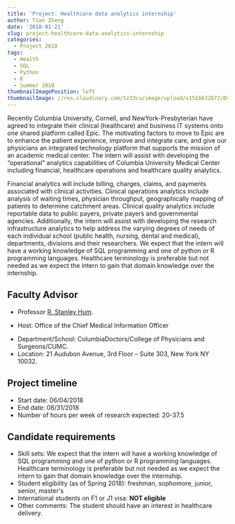 ```yaml
---
title: 'Project: Healthcare data analytics internship'
author: Tian Zheng
date: '2018-01-21'
slug: project-healthcare-data-analytics-internship
categories:
  - Project 2018
tags:
  - Health
  - SQL
  - Python
  - R
  - Summer 2018
thumbnailImagePosition: left
thumbnailImage: //res.cloudinary.com/tz33cu/image/upload/v1516632872/DSI-scholars/healthcare_pht18w.png
---
```

Recently Columbia University, Cornell, and NewYork-Presbyterian have agreed to integrate their clinical (healthcare) and business IT systems onto one shared platform called Epic. The motivating factors to move to Epic are to enhance the patient experience, improve and integrate care, and give our physicians an integrated technology platform that supports the mission of an academic medical center. The intern will assist with developing the “operational” analytics capabilities of Columbia University Medical Center including financial, healthcare operations and healthcare quality analytics. 

<!--more-->

Financial analytics will include billing, charges, claims, and payments associated with clinical activities. Clinical operations analytics include analysis of waiting times, physician throughput, geographically mapping of patients to determine catchment areas. Clinical quality analytics include reportable data to public payers, private payers and governmental agencies. Additionally, the intern will assist with developing the research infrastructure analytics to help address the varying degrees of needs of each individual school (public health, nursing, dental and medical), departments, divisions and their researchers. We expect that the intern will have a working knowledge of SQL programming and one of python or R programming languages. Healthcare terminology is preferable but not needed as we expect the intern to gain that domain knowledge over the internship.

## Faculty Advisor
+ Professor [R. Stanley Hum](http://www.columbiadoctors.org/r-s-hum-md).
- Host: Office of the Chief Medical Information Officer
+ Department/School: ColumbiaDoctors/College of Physicians and Surgeons/CUMC.
+ Location: 21 Audubon Avenue, 3rd Floor – Suite 303, New York NY  10032.

## Project timeline
+ Start date: 06/04/2018
+ End date: 08/31/2018
+ Number of hours per week of research expected: 20-37.5

## Candidate requirements
+ Skill sets: We expect that the intern will have a working knowledge of SQL programming and one of python or R programming languages. Healthcare terminology is preferable but not needed as we expect the intern to gain that domain knowledge over the internship.
+ Student eligibility  (as of Spring 2018): freshman, sophomore, junior, senior, master's
+ International students on F1 or J1 visa: **NOT eligible**
+ Other comments: The student should have an interest in healthcare delivery.
